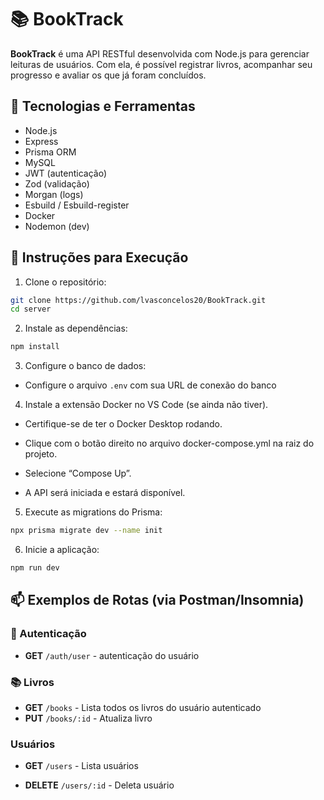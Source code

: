 # 📚 BookTrack

**BookTrack** é uma API RESTful desenvolvida com Node.js para gerenciar leituras de usuários. Com ela, é possível registrar livros, acompanhar seu progresso e avaliar os que já foram concluídos.

## 🚀 Tecnologias e Ferramentas

* Node.js
* Express
* Prisma ORM
* MySQL
* JWT (autenticação)
* Zod (validação)
* Morgan (logs)
* Esbuild / Esbuild-register
* Docker 
* Nodemon (dev)

## 🔧 Instruções para Execução

1. Clone o repositório:

```bash
git clone https://github.com/lvasconcelos20/BookTrack.git
cd server
```

2. Instale as dependências:

```bash
npm install
```

3. Configure o banco de dados:

* Configure o arquivo `.env` com sua URL de conexão do banco
  
4.  Instale a extensão Docker no VS Code (se ainda não tiver).
  
  - Certifique-se de ter o Docker Desktop rodando.
  
  - Clique com o botão direito no arquivo docker-compose.yml na raiz do projeto.
  
  - Selecione “Compose Up”.
  
  - A API será iniciada e estará disponível.

5. Execute as migrations do Prisma:

```bash
npx prisma migrate dev --name init
```

6. Inicie a aplicação:

```bash
npm run dev 

```

## 📫 Exemplos de Rotas (via Postman/Insomnia)

### 🔐 Autenticação

* **GET** `/auth/user` - autenticação do usuário

### 📚 Livros

* **GET** `/books` - Lista todos os livros do usuário autenticado
* **PUT** `/books/:id` - Atualiza livro

### Usuários

* **GET** `/users` - Lista usuários

* **DELETE** `/users/:id` - Deleta usuário

